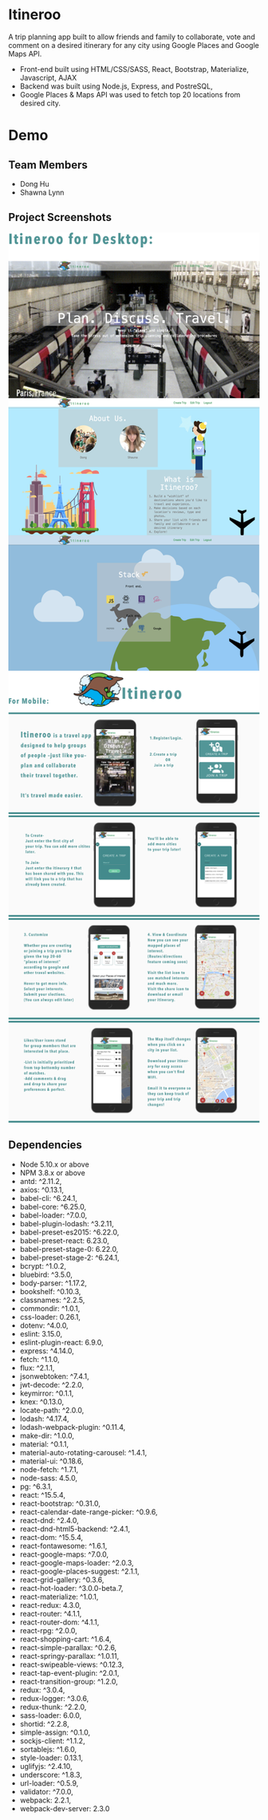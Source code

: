 # Itineroo

A trip planning app built to allow friends and family to collaborate, vote and comment on a desired itinerary for any city using Google Places and Google Maps API.

* Front-end built using HTML/CSS/SASS, React, Bootstrap, Materialize, Javascript, AJAX
* Backend was built using Node.js, Express, and PostreSQL,
* Google Places & Maps API was used to fetch top 20 locations from desired city.

# Demo


## Team Members
* Dong Hu
* Shawna Lynn

## Project Screenshots
![](./assets/itineroo-overview-desktop-frontpage.jpg)
![](./assets/itineroo-overview-mobile-1.jpg)
![](./assets/itineroo-overview-mobile-2.jpg)
![](./assets/itineroo-overview-mobile-3.jpg)
![](./assets/itineroo-overview-mobile-4.jpg)

## Dependencies

* Node 5.10.x or above
* NPM 3.8.x or above
* antd: ^2.11.2,
* axios: ^0.13.1,
* babel-cli: ^6.24.1,
* babel-core: ^6.25.0,
* babel-loader: ^7.0.0,
* babel-plugin-lodash: ^3.2.11,
* babel-preset-es2015: ^6.22.0,
* babel-preset-react: 6.23.0,
* babel-preset-stage-0: 6.22.0,
* babel-preset-stage-2: ^6.24.1,
* bcrypt: ^1.0.2,
* bluebird: ^3.5.0,
* body-parser: ^1.17.2,
* bookshelf: ^0.10.3,
* classnames: ^2.2.5,
* commondir: ^1.0.1,
* css-loader: 0.26.1,
* dotenv: ^4.0.0,
* eslint: 3.15.0,
* eslint-plugin-react: 6.9.0,
* express: ^4.14.0,
* fetch: ^1.1.0,
* flux: ^2.1.1,
* jsonwebtoken: ^7.4.1,
* jwt-decode: ^2.2.0,
* keymirror: ^0.1.1,
* knex: ^0.13.0,
* locate-path: ^2.0.0,
* lodash: ^4.17.4,
* lodash-webpack-plugin: ^0.11.4,
* make-dir: ^1.0.0,
* material: ^0.1.1,
* material-auto-rotating-carousel: ^1.4.1,
* material-ui: ^0.18.6,
* node-fetch: ^1.7.1,
* node-sass: 4.5.0,
* pg: ^6.3.1,
* react: ^15.5.4,
* react-bootstrap: ^0.31.0,
* react-calendar-date-range-picker: ^0.9.6,
* react-dnd: ^2.4.0,
* react-dnd-html5-backend: ^2.4.1,
* react-dom: ^15.5.4,
* react-fontawesome: ^1.6.1,
* react-google-maps: ^7.0.0,
* react-google-maps-loader: ^2.0.3,
* react-google-places-suggest: ^2.1.1,
* react-grid-gallery: ^0.3.6,
* react-hot-loader: ^3.0.0-beta.7,
* react-materialize: ^1.0.1,
* react-redux: 4.3.0,
* react-router: ^4.1.1,
* react-router-dom: ^4.1.1,
* react-rpg: ^2.0.0,
* react-shopping-cart: ^1.6.4,
* react-simple-parallax: ^0.2.6,
* react-springy-parallax: ^1.0.11,
* react-swipeable-views: ^0.12.3,
* react-tap-event-plugin: ^2.0.1,
* react-transition-group: ^1.2.0,
* redux: ^3.0.4,
* redux-logger: ^3.0.6,
* redux-thunk: ^2.2.0,
* sass-loader: 6.0.0,
* shortid: ^2.2.8,
* simple-assign: ^0.1.0,
* sockjs-client: ^1.1.2,
* sortablejs: ^1.6.0,
* style-loader: 0.13.1,
* uglifyjs: ^2.4.10,
* underscore: ^1.8.3,
* url-loader: ^0.5.9,
* validator: ^7.0.0,
* webpack: 2.2.1,
* webpack-dev-server: 2.3.0
